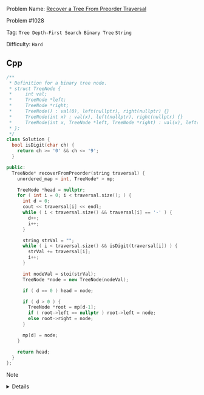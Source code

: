 Problem Name: [Recover a Tree From Preorder Traversal](https://leetcode.com/problems/recover-a-tree-from-preorder-traversal/description/)

Problem #1028

Tag: `Tree
Depth-First Search
Binary Tree` `String`

Difficulty: `Hard`

## Cpp

```cpp
/**
 * Definition for a binary tree node.
 * struct TreeNode {
 *     int val;
 *     TreeNode *left;
 *     TreeNode *right;
 *     TreeNode() : val(0), left(nullptr), right(nullptr) {}
 *     TreeNode(int x) : val(x), left(nullptr), right(nullptr) {}
 *     TreeNode(int x, TreeNode *left, TreeNode *right) : val(x), left(left), right(right) {}
 * };
 */
class Solution {
  bool isDigit(char ch) {
    return ch >= '0' && ch <= '9';
  }

public:
  TreeNode* recoverFromPreorder(string traversal) {
    unordered_map < int, TreeNode* > mp;

    TreeNode *head = nullptr;
    for ( int i = 0; i < traversal.size(); ) {
      int d = 0;
      cout << traversal[i] << endl;
      while ( i < traversal.size() && traversal[i] == '-' ) {
        d++;
        i++;
      }

      string strVal = "";
      while ( i < traversal.size() && isDigit(traversal[i]) ) {
        strVal += traversal[i];
        i++;
      }

      int nodeVal = stoi(strVal);
      TreeNode *node = new TreeNode(nodeVal);

      if ( d == 0 ) head = node;

      if ( d > 0 ) {
        TreeNode *root = mp[d-1];
        if ( root->left == nullptr ) root->left = node;
        else root->right = node;
      }

      mp[d] = node;
    }

    return head;
  }
};
```

> [!NOTE]
>
> <details>
>   <li>Traverse the <code>traversal</code> string</li>
>   <li>Count <code>-</code> which denotes as depth</li>
>   <li>Calculate the node value from <code>traversal</code> string & create a new node</li>
>   <li>Store all the nodes in the <code>unordered_map</code> to track the level-wise nodes & link accordingly left-wise</li>
> </details>
